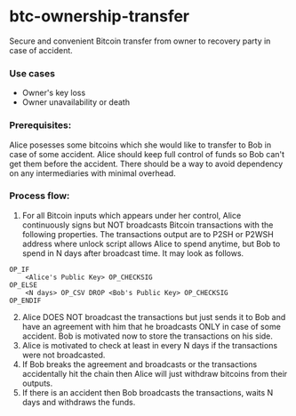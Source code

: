 # btc-ownership-transfer
Secure and convenient Bitcoin transfer from owner to recovery party in case of accident.

### Use cases
- Owner's key loss
- Owner unavailability or death

### Prerequisites:

Alice posesses some bitcoins which she would like to transfer to Bob in case of some accident. Alice should keep full control of funds so Bob can't get them before the accident. There should be a way to avoid dependency on any intermediaries with minimal overhead.

### Process flow:

1. For all Bitcoin inputs which appears under her control, Alice continuously signs but NOT broadcasts Bitcoin transactions with the following properties. The transactions output are to P2SH or P2WSH address where unlock script allows Alice to spend anytime, but Bob to spend in N days after broadcast time. It may look as follows.

```
OP_IF
    <Alice's Public Key> OP_CHECKSIG
OP_ELSE
    <N days> OP_CSV DROP <Bob's Public Key> OP_CHECKSIG
OP_ENDIF
```

2. Alice DOES NOT broadcast the transactions but just sends it to Bob and have an agreement with him that he broadcasts ONLY in case of some accident. Bob is motivated now to store the transactions on his side.
3. Alice is motivated to check at least in every N days if the transactions were not broadcasted.
4. If Bob breaks the agreement and broadcasts or the transactions accidentally hit the chain then Alice will just withdraw bitcoins from their outputs.
5. If there is an accident then Bob broadcasts the transactions, waits N days and withdraws the funds.
